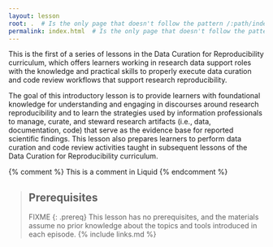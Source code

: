 ```yaml
---
layout: lesson
root: .  # Is the only page that doesn't follow the pattern /:path/index.html
permalink: index.html  # Is the only page that doesn't follow the pattern /:path/index.html
---
```

This is the first of a series of lessons in the Data Curation for Reproducibility curriculum, which offers learners working in research data support roles with the knowledge and practical skills to properly execute data curation and code review workflows that support research reproducibility.

The goal of this introductory lesson is to provide learners with foundational knowledge for understanding and engaging in discourses around research reproducibility and to learn the strategies used by information professionals to manage, curate, and steward research artifacts (i.e., data, documentation, code) that serve as the evidence base for reported scientific findings.  This lesson also prepares learners to perform data curation and code review activities taught in subsequent lessons of the Data Curation for Reproducibility curriculum.

<!-- this is an html comment -->

{% comment %} This is a comment in Liquid {% endcomment %}

> ## Prerequisites
>
> FIXME
{: .prereq}
This lesson has no prerequisites, and the materials assume no prior knowledge about the topics and tools introduced in each episode.
{% include links.md %}
